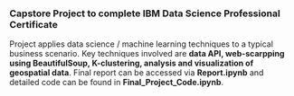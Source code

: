 ### Capstore Project to complete IBM Data Science Professional Certificate

Project applies data science / machine learning techniques to a typical business scenario. Key techniques involved are **data API, web-scarpping using BeautifulSoup, K-clustering, analysis and visualization of geospatial data**. Final report can be accessed via **Report.ipynb** and detailed code can be found in **Final_Project_Code.ipynb**.


